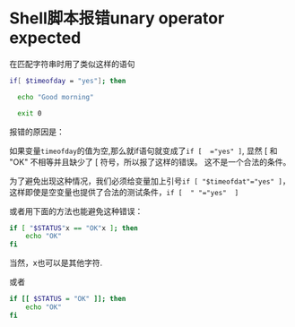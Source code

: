 # Shell脚本报错unary operator expected
在匹配字符串时用了类似这样的语句
```sh
if[ $timeofday = "yes"]; then

  echo "Good morning"

  exit 0
```

报错的原因是：

如果变量`timeofday`的值为空,那么就if语句就变成了`if [  ="yes" ]`, 显然 [ 和 "OK" 不相等并且缺少了 [ 符号，所以报了这样的错误。 这不是一个合法的条件。

为了避免出现这种情况，我们必须给变量加上引号`if [ "$timeofdat"="yes" ]`，这样即使是空变量也提供了合法的测试条件，`if [  " "="yes"  ]`

或者用下面的方法也能避免这种错误：
```sh
if [ "$STATUS"x == "OK"x ]; then     
    echo "OK"
fi
```
当然，x也可以是其他字符.

或者
```sh
if [[ $STATUS = "OK" ]]; then     
    echo "OK"
fi
```
